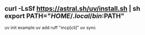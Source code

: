 curl -LsSf https://astral.sh/uv/install.sh | sh
export PATH="$HOME/.local/bin:$PATH"
-----------
uv init example
uv add ruff "mcp[cli]"
uv sync